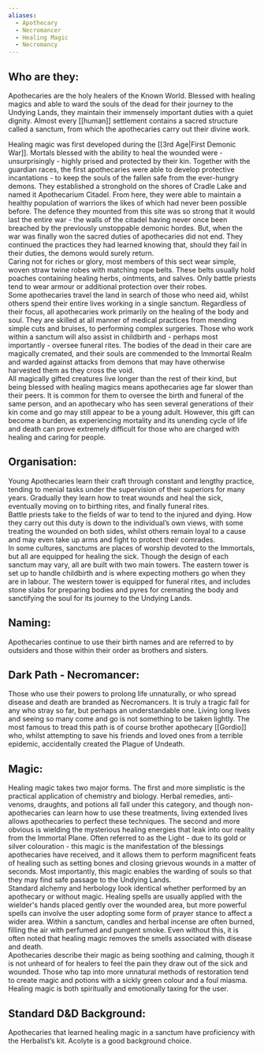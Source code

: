 ```yaml
---
aliases:
  - Apothecary
  - Necromancer
  - Healing Magic
  - Necromancy
---
```

## Who are they:
Apothecaries are the holy healers of the Known World. Blessed with healing magics and able to ward the souls of the dead for their journey to the Undying Lands, they maintain their immensely important duties with a quiet dignity. Almost every [[human]] settlement contains a sacred structure called a sanctum, from which the apothecaries carry out their divine work.   

Healing magic was first developed during the [[3rd Age|First Demonic War]]. Mortals blessed with the ability to heal the wounded were - unsurprisingly - highly prised and protected by their kin. Together with the guardian races, the first apothecaries were able to develop protective incantations - to keep the souls of the fallen safe from the ever-hungry demons. They established a stronghold on the shores of Cradle Lake and named it Apothecarium Citadel. From here, they were able to maintain a healthy population of warriors the likes of which had never been possible before. The defence they mounted from this site was so strong that it would last the entire war - the walls of the citadel having never once been breached by the previously unstoppable demonic hordes. But, when the war was finally won the sacred duties of apothecaries did not end. They continued the practices they had learned knowing that, should they fail in their duties, the demons would surely return.  
Caring not for riches or glory, most members of this sect wear simple, woven straw twine robes with matching rope belts. These belts usually hold poaches containing healing herbs, ointments, and salves. Only battle priests tend to wear armour or additional protection over their robes.  
Some apothecaries travel the land in search of those who need aid, whilst others spend their entire lives working in a single sanctum. Regardless of their focus, all apothecaries work primarily on the healing of the body and soul. They are skilled at all manner of medical practices from mending simple cuts and bruises, to performing complex surgeries. Those who work within a sanctum will also assist in childbirth and - perhaps most importantly - oversee funeral rites. The bodies of the dead in their care are magically cremated, and their souls are commended to the Immortal Realm and warded against attacks from demons that may have otherwise harvested them as they cross the void.  
All magically gifted creatures live longer than the rest of their kind, but being blessed with healing magics means apothecaries age far slower than their peers. It is common for them to oversee the birth and funeral of the same person, and an apothecary who has seen several generations of their kin come and go may still appear to be a young adult. However, this gift can become a burden, as experiencing mortality and its unending cycle of life and death can prove extremely difficult for those who are charged with healing and caring for people.  
## Organisation:
Young Apothecaries learn their craft through constant and lengthy practice, tending to menial tasks under the supervision of their superiors for many years. Gradually they learn how to treat wounds and heal the sick, eventually moving on to birthing rites, and finally funeral rites.  
Battle priests take to the fields of war to tend to the injured and dying. How they carry out this duty is down to the individual’s own views, with some treating the wounded on both sides, whilst others remain loyal to a cause and may even take up arms and fight to protect their comrades.  
In some cultures, sanctums are places of worship devoted to the Immortals, but all are equipped for healing the sick. Though the design of each sanctum may vary, all are built with two main towers. The eastern tower is set up to handle childbirth and is where expecting mothers go when they are in labour. The western tower is equipped for funeral rites, and includes stone slabs for preparing bodies and pyres for cremating the body and sanctifying the soul for its journey to the Undying Lands.  
## Naming:
Apothecaries continue to use their birth names and are referred to by outsiders and those within their order as brothers and sisters.  
## Dark Path - Necromancer:
Those who use their powers to prolong life unnaturally, or who spread disease and death are branded as Necromancers. It is truly a tragic fall for any who stray so far, but perhaps an understandable one. Living long lives and seeing so many come and go is not something to be taken lightly. The most famous to tread this path is of course brother apothecary [[Gordio]] who, whilst attempting to save his friends and loved ones from a terrible epidemic, accidentally created the Plague of Undeath.  
## Magic:
Healing magic takes two major forms. The first and more simplistic is the practical application of chemistry and biology. Herbal remedies, anti-venoms, draughts, and potions all fall under this category, and though non-apothecaries can learn how to use these treatments, living extended lives allows apothecaries to perfect these techniques. The second and more obvious is wielding the mysterious healing energies that leak into our reality from the Immortal Plane. Often referred to as the Light - due to its gold or silver colouration - this magic is the manifestation of the blessings apothecaries have received, and it allows them to perform magnificent feats of healing such as setting bones and closing grievous wounds in a matter of seconds. Most importantly, this magic enables the warding of souls so that they may find safe passage to the Undying Lands.  
Standard alchemy and herbology look identical whether performed by an apothecary or without magic. Healing spells are usually applied with the wielder's hands placed gently over the wounded area, but more powerful spells can involve the user adopting some form of prayer stance to affect a wider area. Within a sanctum, candles and herbal incense are often burned, filling the air with perfumed and pungent smoke. Even without this, it is often noted that healing magic removes the smells associated with disease and death.  
Apothecaries describe their magic as being soothing and calming, though it is not unheard of for healers to feel the pain they draw out of the sick and wounded. Those who tap into more unnatural methods of restoration tend to create magic and potions with a sickly green colour and a foul miasma.  Healing magic is both spiritually and emotionally taxing for the user.  
## Standard D&D Background:
Apothecaries that learned healing magic in a sanctum have proficiency with the Herbalist’s kit. Acolyte is a good background choice.